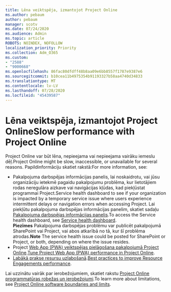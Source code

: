 ```yaml
---
title: Lēna veiktspēja, izmantojot Project Online
ms.author: pebaum
author: pebaum
manager: scotv
ms.date: 07/24/2020
ms.audience: Admin
ms.topic: article
ROBOTS: NOINDEX, NOFOLLOW
localization_priority: Priority
ms.collection: Adm_O365
ms.custom:
- "2588"
- "9000668"
ms.openlocfilehash: 86fac80dfdff48b8aa09e6bb8557f1787e9387e6
ms.sourcegitcommit: b10cea11b4975354b91193327b58aa4740d34833
ms.translationtype: MT
ms.contentlocale: lv-LV
ms.lasthandoff: 07/28/2020
ms.locfileid: "45439587"
---
```

# <a name="slow-performance-with-project-online"></a><span data-ttu-id="4aff7-102">Lēna veiktspēja, izmantojot Project Online</span><span class="sxs-lookup"><span data-stu-id="4aff7-102">Slow performance with Project Online</span></span>

<span data-ttu-id="4aff7-103">Project Online var būt lēna, nepieejama vai nepieejama vairāku iemeslu dēļ.</span><span class="sxs-lookup"><span data-stu-id="4aff7-103">Project Online might be slow, inaccessible, or unavailable for several reasons.</span></span> <span data-ttu-id="4aff7-104">Papildinformāciju skatiet rakstā:</span><span class="sxs-lookup"><span data-stu-id="4aff7-104">For more information, see:</span></span>

- <span data-ttu-id="4aff7-105">Pakalpojuma darbspējas informācijas panelis, lai noskaidrotu, vai jūsu organizāciju ietekmē pagaidu pakalpojumu problēma, kur lietotājiem rodas neregulāra aizkave vai navigācijas kļūdas, kad piekļūstat programmai Project.</span><span class="sxs-lookup"><span data-stu-id="4aff7-105">Service health dashboard to see if your organization is impacted by a temporary service issue where users experience intermittent delays or navigation errors when accessing Project.</span></span> <span data-ttu-id="4aff7-106">Lai piekļūtu pakalpojuma darbspējas informācijas panelim, skatiet sadaļu [Pakalpojuma darbspējas informācijas panelis](https://admin.microsoft.com/AdminPortal/Home#/servicehealth).</span><span class="sxs-lookup"><span data-stu-id="4aff7-106">To access the Service health dashboard, see [Service health dashboard](https://admin.microsoft.com/AdminPortal/Home#/servicehealth).</span></span></br>
    <span data-ttu-id="4aff7-107">**Piezīmes**  Pakalpojuma darbspējas problēmu var publicēt pakalpojumā SharePoint vai Project, vai abos atkarībā no tā, kur šī problēma atrodas.</span><span class="sxs-lookup"><span data-stu-id="4aff7-107">**Note**  The service health issue could be posted for SharePoint or Project, or both, depending on where the issue resides.</span></span>
- <span data-ttu-id="4aff7-108">Project [Web App (PWA) veiktspējas pielāgošana pakalpojumā Project Online](https://docs.microsoft.com/projectonline/tune-project-online-performance).</span><span class="sxs-lookup"><span data-stu-id="4aff7-108">[Tune Project Web App (PWA) performance in Project Online](https://docs.microsoft.com/projectonline/tune-project-online-performance).</span></span>
- <span data-ttu-id="4aff7-109">[Labākā prakse resursu uzlabošanā](https://docs.microsoft.com/projectonline/best-practices-to-improve-resource-engagements-performance).</span><span class="sxs-lookup"><span data-stu-id="4aff7-109">[Best practices to improve Resource Engagements performance](https://docs.microsoft.com/projectonline/best-practices-to-improve-resource-engagements-performance).</span></span>

<span data-ttu-id="4aff7-110">Lai uzzinātu vairāk par ierobežojumiem, skatiet rakstu [Project Online programmatūras robežas un ierobežojumi](https://docs.microsoft.com/projectonline/project-online-software-boundaries-and-limits).</span><span class="sxs-lookup"><span data-stu-id="4aff7-110">To learn more about limitations, see [Project Online software boundaries and limits](https://docs.microsoft.com/projectonline/project-online-software-boundaries-and-limits).</span></span>